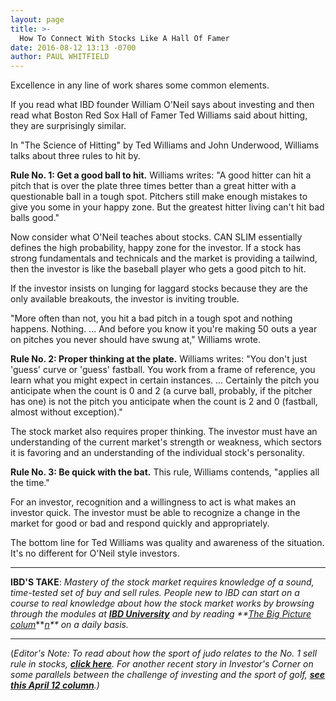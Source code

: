 ```yaml
---
layout: page
title: >-
  How To Connect With Stocks Like A Hall Of Famer
date: 2016-08-12 13:13 -0700
author: PAUL WHITFIELD
---
```





Excellence in any line of work shares some common elements.


If you read what IBD founder William O'Neil says about investing and then read what Boston Red Sox Hall of Famer Ted Williams said about hitting, they are surprisingly similar.


In "The Science of Hitting" by Ted Williams and John Underwood, Williams talks about three rules to hit by.


**Rule No. 1: Get a good ball to hit.** Williams writes: "A good hitter can hit a pitch that is over the plate three times better than a great hitter with a questionable ball in a tough spot. Pitchers still make enough mistakes to give you some in your happy zone. But the greatest hitter living can't hit bad balls good."


Now consider what O'Neil teaches about stocks. CAN SLIM essentially defines the high probability, happy zone for the investor. If a stock has strong fundamentals and technicals and the market is providing a tailwind, then the investor is like the baseball player who gets a good pitch to hit.


If the investor insists on lunging for laggard stocks because they are the only available breakouts, the investor is inviting trouble.


"More often than not, you hit a bad pitch in a tough spot and nothing happens. Nothing. ... And before you know it you're making 50 outs a year on pitches you never should have swung at," Williams wrote.


**Rule No. 2: Proper thinking at the plate.** Williams writes: "You don't just 'guess' curve or 'guess' fastball. You work from a frame of reference, you learn what you might expect in certain instances. ... Certainly the pitch you anticipate when the count is 0 and 2 (a curve ball, probably, if the pitcher has one) is not the pitch you anticipate when the count is 2 and 0 (fastball, almost without exception)."


The stock market also requires proper thinking. The investor must have an understanding of the current market's strength or weakness, which sectors it is favoring and an understanding of the individual stock's personality.


**Rule No. 3: Be quick with the bat.** This rule, Williams contends, "applies all the time."


For an investor, recognition and a willingness to act is what makes an investor quick. The investor must be able to recognize a change in the market for good or bad and respond quickly and appropriately.


The bottom line for Ted Williams was quality and awareness of the situation. It's no different for O'Neil style investors.




---


**IBD'S TAKE**: *Mastery of the stock market requires knowledge of a sound, time-tested set of buy and sell rules. People new to IBD can start on a course to real knowledge about how the stock market works by browsing through the modules at **[IBD University](http://education.investors.com/courselandingpage.aspx?id=735730)** and by reading **[The Big Picture colum](https://www.investors.com/category/market-trend/the-big-picture/)****[n](https://www.investors.com/category/market-trend/the-big-picture/)** on a daily basis.*




---


(*Editor's Note: To read about how the sport of judo relates to the No. 1 sell rule in stocks, **[click here](https://www.investors.com/how-to-invest/investors-corner/still-the-no-1-rule-for-stock-investors-always-cut-your-losses-short/)**. For another recent story in Investor's Corner on some parallels between the challenge of investing and the sport of golf, **[see this April 12 column](https://www.investors.com/how-to-invest/investors-corner/the-stock-market-is-like-golf-what-spieth-and-els-can-teach-you-about-both/)**.)*




